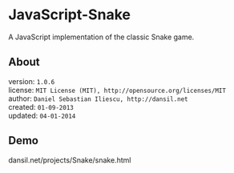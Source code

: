 JavaScript-Snake
================

A JavaScript implementation of the classic Snake game.

About
------------------

version: `1.0.6`  
license: `MIT License (MIT), http://opensource.org/licenses/MIT`  
author: `Daniel Sebastian Iliescu, http://dansil.net`  
created: `01-09-2013`  
updated: `04-01-2014`

Demo
------------------
dansil.net/projects/Snake/snake.html
